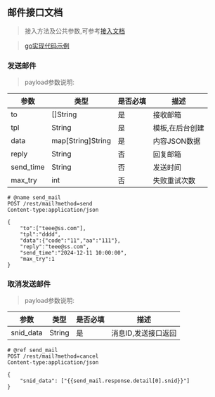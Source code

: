 ## 邮件接口文档

> 接入方法及公共参数,可参考[接入文档](rest.md)


> [go实现代码示例](https://github.com/shanliu/lsys/blob/main/sdk/go/examples/basic/mail_test.go)

### 发送邮件

> payload参数说明:

| 参数         | 类型      | 是否必填   | 描述    |
|-------------|-----------|------------|--------|
| to     | []String  | 是       | 接收邮箱|
| tpl     | String  | 是       | 模板,在后台创建|
| data     | map[String]String|是  | 内容JSON数据     | 
| reply     | String  |    否 | 回复邮箱  |
| send_time     | String  | 否      | 发送时间 |
| max_try     | int  | 否     | 失败重试次数|



```http
# @name send_mail
POST /rest/mail?method=send
Content-type:application/json

{
    "to":["teee@ss.com"],
    "tpl":"dddd",
    "data":{"code":"11","aa":"111"},
    "reply":"teee@ss.com",
    "send_time":"2024-12-11 10:00:00",
    "max_try":1
}
```


### 取消发送邮件


> payload参数说明:

| 参数         | 类型      | 是否必填   | 描述    |
|-------------|-----------|------------|--------|
| snid_data     | String  | 是       | 消息ID,发送接口返回|


```http
# @ref send_mail
POST /rest/mail?method=cancel
Content-type:application/json

{
    "snid_data": ["{{send_mail.response.detail[0].snid}}"]
}
```
